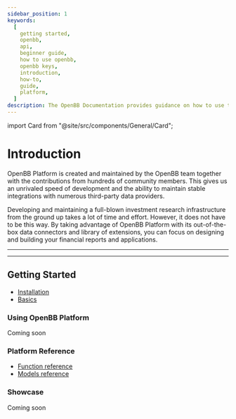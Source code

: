 ```yaml
---
sidebar_position: 1
keywords:
  [
    getting started,
    openbb,
    api,
    beginner guide,
    how to use openbb,
    openbb keys,
    introduction,
    how-to,
    guide,
    platform,
  ]
description: The OpenBB Documentation provides guidance on how to use the OpenBB Platform, an open source framework for making more informed decisions, faster.
---
```


import Card from "@site/src/components/General/Card";

# Introduction

OpenBB Platform is created and maintained by the OpenBB team together with the contributions from hundreds of community members. This gives us an unrivaled speed of development and the ability to maintain stable integrations with numerous third-party data providers.

Developing and maintaining a full-blown investment research infrastructure from the ground up takes a lot of time and effort. However, it does not have to be this way. By taking advantage of OpenBB Platform with its out-of-the-box data connectors and library of extensions, you can focus on designing and building your financial reports and applications.

---

<Card
	type="platform"
	title="What is the OpenBB Platform?"
	description="The OpenBB Platform is a Python library that provides you with a set of tools to access
financial data and perform financial analysis."
 />

<Card
	type="platform"
	title="Who uses it?"
	description="The OpenBB Platform is used by financial analysts, data scientists, and developers to
build financial applications and reports."
 />

---

## Getting Started

- [Installation](platform/installation)
- [Basics](platform/usage)

### Using OpenBB Platform

Coming soon

### Platform Reference

- [Function reference](platform/reference)
- [Models reference](/data_models/)

### Showcase

Coming soon
